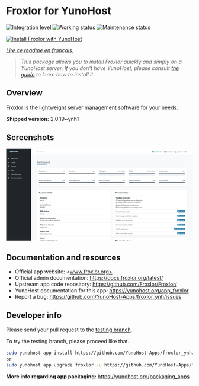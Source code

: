 <!--
N.B.: This README was automatically generated by https://github.com/YunoHost/apps/tree/master/tools/README-generator
It shall NOT be edited by hand.
-->

# Froxlor for YunoHost

[![Integration level](https://dash.yunohost.org/integration/froxlor.svg)](https://dash.yunohost.org/appci/app/froxlor) ![Working status](https://ci-apps.yunohost.org/ci/badges/froxlor.status.svg) ![Maintenance status](https://ci-apps.yunohost.org/ci/badges/froxlor.maintain.svg)

[![Install Froxlor with YunoHost](https://install-app.yunohost.org/install-with-yunohost.svg)](https://install-app.yunohost.org/?app=froxlor)

*[Lire ce readme en français.](./README_fr.md)*

> *This package allows you to install Froxlor quickly and simply on a YunoHost server.
If you don't have YunoHost, please consult [the guide](https://yunohost.org/#/install) to learn how to install it.*

## Overview

Froxlor is the lightweight server management software for your needs.

**Shipped version:** 2.0.19~ynh1

## Screenshots

![Screenshot of Froxlor](./doc/screenshots/froxlor_hero.png)

## Documentation and resources

* Official app website: <www.froxlor.org>
* Official admin documentation: <https://docs.froxlor.org/latest/>
* Upstream app code repository: <https://github.com/Froxlor/Froxlor/>
* YunoHost documentation for this app: <https://yunohost.org/app_froxlor>
* Report a bug: <https://github.com/YunoHost-Apps/froxlor_ynh/issues>

## Developer info

Please send your pull request to the [testing branch](https://github.com/YunoHost-Apps/froxlor_ynh/tree/testing).

To try the testing branch, please proceed like that.

``` bash
sudo yunohost app install https://github.com/YunoHost-Apps/froxlor_ynh/tree/testing --debug
or
sudo yunohost app upgrade froxlor -u https://github.com/YunoHost-Apps/froxlor_ynh/tree/testing --debug
```

**More info regarding app packaging:** <https://yunohost.org/packaging_apps>
